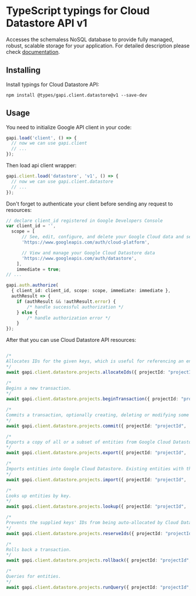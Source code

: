 # TypeScript typings for Cloud Datastore API v1

Accesses the schemaless NoSQL database to provide fully managed, robust, scalable storage for your application. 
For detailed description please check [documentation](https://cloud.google.com/datastore/).

## Installing

Install typings for Cloud Datastore API:

```
npm install @types/gapi.client.datastore@v1 --save-dev
```

## Usage

You need to initialize Google API client in your code:

```typescript
gapi.load('client', () => {
  // now we can use gapi.client
  // ...
});
```

Then load api client wrapper:

```typescript
gapi.client.load('datastore', 'v1', () => {
  // now we can use gapi.client.datastore
  // ...
});
```

Don't forget to authenticate your client before sending any request to resources:

```typescript
// declare client_id registered in Google Developers Console
var client_id = '',
  scope = [ 
      // See, edit, configure, and delete your Google Cloud data and see the email address for your Google Account.
      'https://www.googleapis.com/auth/cloud-platform',

      // View and manage your Google Cloud Datastore data
      'https://www.googleapis.com/auth/datastore',
    ],
    immediate = true;
// ...

gapi.auth.authorize(
  { client_id: client_id, scope: scope, immediate: immediate },
  authResult => {
    if (authResult && !authResult.error) {
        /* handle successful authorization */
    } else {
        /* handle authorization error */
    }
});
```

After that you can use Cloud Datastore API resources:

```typescript

/*
Allocates IDs for the given keys, which is useful for referencing an entity before it is inserted.
*/
await gapi.client.datastore.projects.allocateIds({ projectId: "projectId",  });

/*
Begins a new transaction.
*/
await gapi.client.datastore.projects.beginTransaction({ projectId: "projectId",  });

/*
Commits a transaction, optionally creating, deleting or modifying some entities.
*/
await gapi.client.datastore.projects.commit({ projectId: "projectId",  });

/*
Exports a copy of all or a subset of entities from Google Cloud Datastore to another storage system, such as Google Cloud Storage. Recent updates to entities may not be reflected in the export. The export occurs in the background and its progress can be monitored and managed via the Operation resource that is created. The output of an export may only be used once the associated operation is done. If an export operation is cancelled before completion it may leave partial data behind in Google Cloud Storage.
*/
await gapi.client.datastore.projects.export({ projectId: "projectId",  });

/*
Imports entities into Google Cloud Datastore. Existing entities with the same key are overwritten. The import occurs in the background and its progress can be monitored and managed via the Operation resource that is created. If an ImportEntities operation is cancelled, it is possible that a subset of the data has already been imported to Cloud Datastore.
*/
await gapi.client.datastore.projects.import({ projectId: "projectId",  });

/*
Looks up entities by key.
*/
await gapi.client.datastore.projects.lookup({ projectId: "projectId",  });

/*
Prevents the supplied keys' IDs from being auto-allocated by Cloud Datastore.
*/
await gapi.client.datastore.projects.reserveIds({ projectId: "projectId",  });

/*
Rolls back a transaction.
*/
await gapi.client.datastore.projects.rollback({ projectId: "projectId",  });

/*
Queries for entities.
*/
await gapi.client.datastore.projects.runQuery({ projectId: "projectId",  });
```
